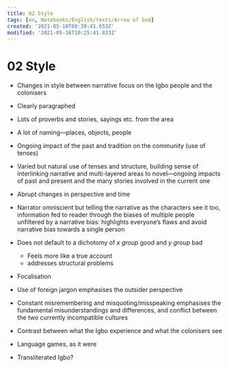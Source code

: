 ```yaml
---
title: 02 Style
tags: [en, Notebooks/English/texts/Arrow of God]
created: '2021-05-10T08:39:41.653Z'
modified: '2021-05-16T10:25:41.833Z'
---
```


# 02 Style
- Changes in style between narrative focus on the Igbo people and the colonisers
- Clearly paragraphed
- Lots of proverbs and stories, sayings etc. from the area
- A lot of naming—places, objects, people
- Ongoing impact of the past and tradition on the community (use of tenses)
- Varied but natural use of tenses and structure, building sense of interlinking narrative and multi-layered areas to novel—ongoing impacts of past and present and the many stories involved in the current one
- Abrupt changes in perspective and time

- Narrator omniscient but telling the narrative as the characters see it too, information fed to reader through the biases of multiple people unfiltered by a narrative bias: highlights everyone’s flaws and avoid narrative bias towards a single person
- Does not default to a dichotomy of *x group* good and *y group* bad
  - Feels more like a true account
  - addresses structural problems
- Focalisation

- Use of foreign jargon emphasises the outsider perspective
- Constant misremembering and misquoting/misspeaking emphasises the fundamental misunderstandings and differences, and conflict between the two currently incompatible cultures
- Contrast between what the Igbo experience and what the colonisers see

- Language games, as it were

- Transliterated Igbo?


